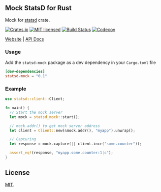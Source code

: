 ## Mock StatsD for Rust

Mock for [statsd](https://docs.rs/statsd) crate. 

[![Crates.io][crates-badge]][crates-url]
[![MIT licensed][mit-badge]][mit-url]
[![Build Status][actions-badge]][actions-url]
[![Codecov][codecov-badge]][codecov-url]

[crates-badge]: https://img.shields.io/crates/v/statsd-mock.svg
[crates-url]: https://crates.io/crates/statsd-mock
[mit-badge]: https://img.shields.io/badge/license-MIT-blue.svg
[mit-url]: https://github.com/duyet/statsd-mock-rs/blob/master/LICENSE
[actions-badge]: https://github.com/duyet/statsd-mock-rs/actions/workflows/rust.yml/badge.svg
[actions-url]: https://github.com/duyet/statsd-mock-rs/actions?query=branch%3Amaster
[codecov-badge]: https://codecov.io/gh/duyet/stasd-mock-rs/branch/master/graph/badge.svg?token=UCI27SSTAR
[codecov-url]: https://codecov.io/gh/duyet/stasd-mock-rs

[Website](https://github.com/duyet/statsd-mock-rs) |
[API Docs](https://docs.rs/statsd-mock)

### Usage

Add the `statsd-mock` package as a dev dependency in your `Cargo.toml` file

```toml
[dev-dependencies]
statsd-mock = "0.1"
```

### Example

```rust
use statsd::client::Client;

fn main() {
  // Start the mock server
  let mock = statsd_mock::start();

  // mock.addr() to get mock server address
  let client = Client::new(&mock.addr(), "myapp").unwrap();

  // Capturing
  let response = mock.capture(|| client.incr("some.counter"));

  assert_eq!(response, "myapp.some.counter:1|c");
}
```

## License

[MIT](LICENSE.txt).


